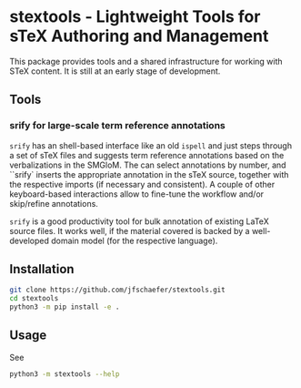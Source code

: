 # stextools - Lightweight Tools for sTeX Authoring and Management

This package provides tools and a shared infrastructure for working with STeX content.  It
is still at an early stage of development.

## Tools 

### srify for large-scale term reference annotations

`srify` has an shell-based interface like an old `ispell` and just steps through a set of
sTeX files and suggests term reference annotations based on the verbalizations in the
SMGloM. The can select annotations by number, and ``srify` inserts the appropriate
annotation in the sTeX source, together with the respective imports (if necessary and
consistent). A couple of other keyboard-based interactions allow to fine-tune the workflow
and/or skip/refine annotations. 

`srify` is a good productivity tool for bulk annotation of existing LaTeX source files. It
works well, if the material covered is backed by a well-developed domain model (for the
respective language). 


## Installation
```bash
git clone https://github.com/jfschaefer/stextools.git
cd stextools
python3 -m pip install -e .
```

## Usage
See
```bash
python3 -m stextools --help
```
